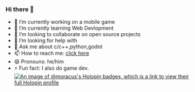 ### Hi there 👋


- 🔭 I’m currently working on a mobile game
- 🌱 I’m currently learning Web Devlopment
- 👯 I’m looking to collaborate on open source projects
- 🤔 I’m looking for help with 
- 💬 Ask me about c/c++,python,godot
- 📫 How to reach me: <a href="https://www.linkedin.com/in/harsh-sharma-027468201/">click here</a>
- 😄 Pronouns: he/him
- ⚡ Fun fact: I also do game dev.
[![An image of @moracus's Holopin badges, which is a link to view their full Holopin profile](https://holopin.me/moracus)](https://holopin.io/@moracus)

